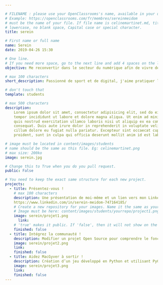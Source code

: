 ```yaml
---

# FILENAME : please use your OpenClassrooms's name, available in your url.
# Example: https://openclassrooms.com/fr/membres/sereinmeidom
# must be the name of your file. If file name is celinemartinet.md, title is celinemartinet.
# lowercase, no blank space, Capital case or special character.
title: serein

# First name or full name
name: Serein
date: 2019-04-26 15:30

# One line.
# If you need more space, go to the next line and add 4 spaces on the left, as in 'description'.
objective: Me reconvertir dans le secteur du numérique afin de vivre de ma passion pour le digital et de travailler tout en étant libre.

# max 100 characters
short_description: Passionné de sport et de digital, j'aime pratiquer le basketball et le judo et adore voyager.

# don't touch that
template: students

# max 500 characters
description:
    Lorem ipsum dolor sit amet, consectetur adipisicing elit, sed do eiusmod
    tempor incididunt ut labore et dolore magna aliqua. Ut enim ad minim veniam,
    quis nostrud exercitation ullamco laboris nisi ut aliquip ex ea commodo
    consequat. Duis aute irure dolor in reprehenderit in voluptate velit esse
    cillum dolore eu fugiat nulla pariatur. Excepteur sint occaecat cupidatat non
    proident, sunt in culpa qui officia deserunt mollit anim id est laborum.

# image must be located in content/images/students
# name should be the same as this file. Eg: celinemartinet.png
# max size: 200ko
image: serein.jpg

# Change this to True when you do you pull request.
public: False

# You need to keep the exact same structure for each new project.
projects:
  - title: Présentez-vous !
    # max 100 characters
    description: Une présentation de moi-même et un lien vers mon LinkedIn.
    https://www.linkedin.com/in/serein-meidom-747164185/
    # Create a new repository for your images. Name it the same as your nickname and profile picture.
    # Image must be here: content/images/students/yourrepo/project1.png
    image: serein/projet1.png
      link: 
    # 'true' makes it public. If 'false', then it will not show on the website.
    finished: false
  - title: Intégrez la communauté !
    description: Modifier un projet Open Source pour comprendre le fonctionnement de Git, de Github et des pull requests.
    image: serein/projet2.png
    link: 
    finished: false
  - title: Aidez MacGyver à sortir !
    description: Création d’un jeu développé en Python et utilisant PyGame.
    image: serein/projet3.png
    link: 
    finished: false
---
```

